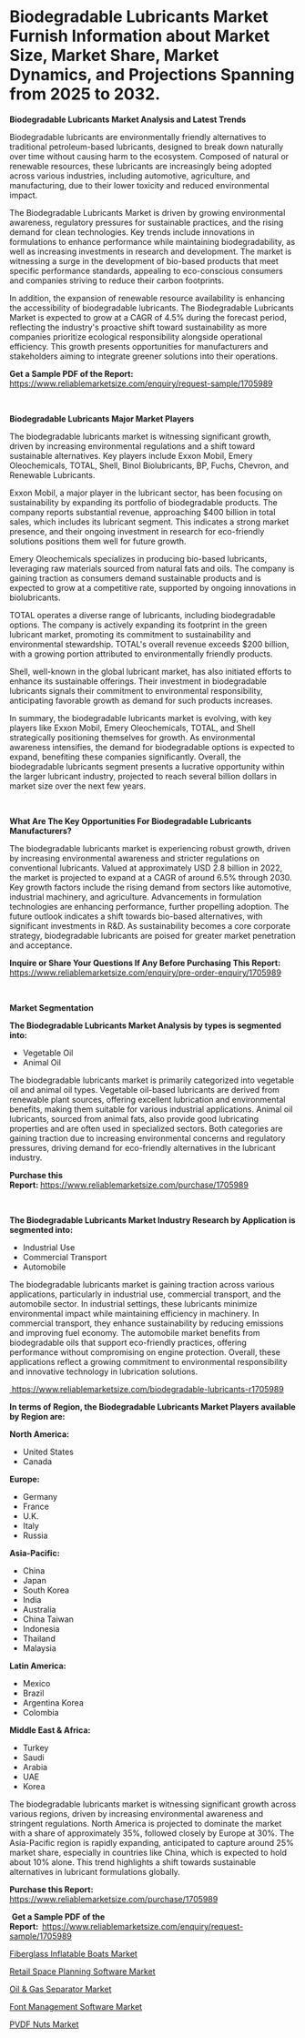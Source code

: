<p><h1>Biodegradable Lubricants Market Furnish Information about Market Size, Market Share, Market Dynamics, and Projections Spanning from 2025 to 2032.</h1></p><p><strong>Biodegradable Lubricants Market Analysis and Latest Trends</strong></p>
<p><p>Biodegradable lubricants are environmentally friendly alternatives to traditional petroleum-based lubricants, designed to break down naturally over time without causing harm to the ecosystem. Composed of natural or renewable resources, these lubricants are increasingly being adopted across various industries, including automotive, agriculture, and manufacturing, due to their lower toxicity and reduced environmental impact.</p><p>The Biodegradable Lubricants Market is driven by growing environmental awareness, regulatory pressures for sustainable practices, and the rising demand for clean technologies. Key trends include innovations in formulations to enhance performance while maintaining biodegradability, as well as increasing investments in research and development. The market is witnessing a surge in the development of bio-based products that meet specific performance standards, appealing to eco-conscious consumers and companies striving to reduce their carbon footprints.</p><p>In addition, the expansion of renewable resource availability is enhancing the accessibility of biodegradable lubricants. The Biodegradable Lubricants Market is expected to grow at a CAGR of 4.5% during the forecast period, reflecting the industry's proactive shift toward sustainability as more companies prioritize ecological responsibility alongside operational efficiency. This growth presents opportunities for manufacturers and stakeholders aiming to integrate greener solutions into their operations.</p></p>
<p><strong>Get a Sample PDF of the Report:&nbsp;</strong> <a href="https://www.reliablemarketsize.com/enquiry/request-sample/1705989?utm_campaign=2041&utm_medium=2&utm_source=Github&utm_content=ia&utm_term=27032025&utm_id=biodegradable-lubricants">https://www.reliablemarketsize.com/enquiry/request-sample/1705989</a></p>
<p>&nbsp;</p>
<p><strong>Biodegradable Lubricants Major Market Players</strong></p>
<p><p>The biodegradable lubricants market is witnessing significant growth, driven by increasing environmental regulations and a shift toward sustainable alternatives. Key players include Exxon Mobil, Emery Oleochemicals, TOTAL, Shell, Binol Biolubricants, BP, Fuchs, Chevron, and Renewable Lubricants.</p><p>Exxon Mobil, a major player in the lubricant sector, has been focusing on sustainability by expanding its portfolio of biodegradable products. The company reports substantial revenue, approaching $400 billion in total sales, which includes its lubricant segment. This indicates a strong market presence, and their ongoing investment in research for eco-friendly solutions positions them well for future growth.</p><p>Emery Oleochemicals specializes in producing bio-based lubricants, leveraging raw materials sourced from natural fats and oils. The company is gaining traction as consumers demand sustainable products and is expected to grow at a competitive rate, supported by ongoing innovations in biolubricants.</p><p>TOTAL operates a diverse range of lubricants, including biodegradable options. The company is actively expanding its footprint in the green lubricant market, promoting its commitment to sustainability and environmental stewardship. TOTAL's overall revenue exceeds $200 billion, with a growing portion attributed to environmentally friendly products.</p><p>Shell, well-known in the global lubricant market, has also initiated efforts to enhance its sustainable offerings. Their investment in biodegradable lubricants signals their commitment to environmental responsibility, anticipating favorable growth as demand for such products increases.</p><p>In summary, the biodegradable lubricants market is evolving, with key players like Exxon Mobil, Emery Oleochemicals, TOTAL, and Shell strategically positioning themselves for growth. As environmental awareness intensifies, the demand for biodegradable options is expected to expand, benefiting these companies significantly. Overall, the biodegradable lubricants segment presents a lucrative opportunity within the larger lubricant industry, projected to reach several billion dollars in market size over the next few years.</p></p>
<p>&nbsp;</p>
<p><strong>What Are The Key Opportunities For Biodegradable Lubricants Manufacturers?</strong></p>
<p><p>The biodegradable lubricants market is experiencing robust growth, driven by increasing environmental awareness and stricter regulations on conventional lubricants. Valued at approximately USD 2.8 billion in 2022, the market is projected to expand at a CAGR of around 6.5% through 2030. Key growth factors include the rising demand from sectors like automotive, industrial machinery, and agriculture. Advancements in formulation technologies are enhancing performance, further propelling adoption. The future outlook indicates a shift towards bio-based alternatives, with significant investments in R&D. As sustainability becomes a core corporate strategy, biodegradable lubricants are poised for greater market penetration and acceptance.</p></p>
<p><strong>Inquire or Share Your Questions If Any Before Purchasing This Report:</strong> <a href="https://www.reliablemarketsize.com/enquiry/pre-order-enquiry/1705989?utm_campaign=2041&utm_medium=2&utm_source=Github&utm_content=ia&utm_term=27032025&utm_id=biodegradable-lubricants">https://www.reliablemarketsize.com/enquiry/pre-order-enquiry/1705989</a></p>
<p>&nbsp;</p>
<p><strong>Market Segmentation</strong></p>
<p><strong>The Biodegradable Lubricants Market Analysis by types is segmented into:</strong></p>
<p><ul><li>Vegetable Oil</li><li>Animal Oil</li></ul></p>
<p><p>The biodegradable lubricants market is primarily categorized into vegetable oil and animal oil types. Vegetable oil-based lubricants are derived from renewable plant sources, offering excellent lubrication and environmental benefits, making them suitable for various industrial applications. Animal oil lubricants, sourced from animal fats, also provide good lubricating properties and are often used in specialized sectors. Both categories are gaining traction due to increasing environmental concerns and regulatory pressures, driving demand for eco-friendly alternatives in the lubricant industry.</p></p>
<p><strong>Purchase this Report:&nbsp;</strong><a href="https://www.reliablemarketsize.com/purchase/1705989?utm_campaign=2041&utm_medium=2&utm_source=Github&utm_content=ia&utm_term=27032025&utm_id=biodegradable-lubricants">https://www.reliablemarketsize.com/purchase/1705989</a></p>
<p>&nbsp;</p>
<p><strong>The Biodegradable Lubricants Market Industry Research by Application is segmented into:</strong></p>
<p><ul><li>Industrial Use</li><li>Commercial Transport</li><li>Automobile</li></ul></p>
<p><p>The biodegradable lubricants market is gaining traction across various applications, particularly in industrial use, commercial transport, and the automobile sector. In industrial settings, these lubricants minimize environmental impact while maintaining efficiency in machinery. In commercial transport, they enhance sustainability by reducing emissions and improving fuel economy. The automobile market benefits from biodegradable oils that support eco-friendly practices, offering performance without compromising on engine protection. Overall, these applications reflect a growing commitment to environmental responsibility and innovative technology in lubrication solutions.</p></p>
<p><a href="https://www.reliablemarketsize.com/biodegradable-lubricants-r1705989?utm_campaign=2041&utm_medium=2&utm_source=Github&utm_content=ia&utm_term=27032025&utm_id=biodegradable-lubricants">&nbsp;https://www.reliablemarketsize.com/biodegradable-lubricants-r1705989</a></p>
<p><strong>In terms of Region, the Biodegradable Lubricants Market Players available by Region are:</strong></p>
<p>
    <p> <strong> North America: </strong>
        <ul>
            <li>United States</li>
            <li>Canada</li>
        </ul>
        </p> 
    <p> <strong> Europe: </strong>
        <ul>
            <li>Germany</li>
            <li>France</li>
            <li>U.K.</li>
            <li>Italy</li>
            <li>Russia</li>
        </ul>
        </p> 
    <p> <strong> Asia-Pacific: </strong>
        <ul>
            <li>China</li>
            <li>Japan</li>
            <li>South Korea</li>
            <li>India</li>
            <li>Australia</li>
            <li>China Taiwan</li>
            <li>Indonesia</li>
            <li>Thailand</li>
            <li>Malaysia</li>
        </ul>
        </p> 
    <p> <strong> Latin America: </strong>
        <ul>
            <li>Mexico</li>
            <li>Brazil</li>
            <li>Argentina Korea</li>
            <li>Colombia</li>
        </ul>
        </p> 
    <p> <strong> Middle East & Africa: </strong>
        <ul>
            <li>Turkey</li>
            <li>Saudi</li>
            <li>Arabia</li>
            <li>UAE</li>
            <li>Korea</li>
        </ul>
    </p>
    </p>
<p><p>The biodegradable lubricants market is witnessing significant growth across various regions, driven by increasing environmental awareness and stringent regulations. North America is projected to dominate the market with a share of approximately 35%, followed closely by Europe at 30%. The Asia-Pacific region is rapidly expanding, anticipated to capture around 25% market share, especially in countries like China, which is expected to hold about 10% alone. This trend highlights a shift towards sustainable alternatives in lubricant formulations globally.</p></p>
<p><strong>Purchase this Report: </strong><a href="https://www.reliablemarketsize.com/purchase/1705989?utm_campaign=2041&utm_medium=2&utm_source=Github&utm_content=ia&utm_term=27032025&utm_id=biodegradable-lubricants">https://www.reliablemarketsize.com/purchase/1705989</a></p>
<p>&nbsp;<strong>Get a Sample PDF of the Report:&nbsp;&nbsp;</strong><a href="https://www.reliablemarketsize.com/enquiry/request-sample/1705989?utm_campaign=2041&utm_medium=2&utm_source=Github&utm_content=ia&utm_term=27032025&utm_id=biodegradable-lubricants">https://www.reliablemarketsize.com/enquiry/request-sample/1705989</a></p>
<p><strong></strong></p>
<p><p><a href="https://github.com/ishikodehira/Market-Research-Report-List-1/blob/main/fiberglass-inflatable-boats-market.md?utm_campaign=2041&utm_medium=2&utm_source=Github&utm_content=ia&utm_term=27032025&utm_id=biodegradable-lubricants">Fiberglass Inflatable Boats Market</a></p><p><a href="https://github.com/tahjaylestro/Market-Research-Report-List-1/blob/main/retail-space-planning-software-market.md?utm_campaign=2041&utm_medium=2&utm_source=Github&utm_content=ia&utm_term=27032025&utm_id=biodegradable-lubricants">Retail Space Planning Software Market</a></p><p><a href="https://github.com/mismannely/Market-Research-Report-List-1/blob/main/oil-gas-separator-market.md?utm_campaign=2041&utm_medium=2&utm_source=Github&utm_content=ia&utm_term=27032025&utm_id=biodegradable-lubricants">Oil & Gas Separator Market</a></p><p><a href="https://github.com/klenaestien23/Market-Research-Report-List-1/blob/main/font-management-software-market.md?utm_campaign=2041&utm_medium=2&utm_source=Github&utm_content=ia&utm_term=27032025&utm_id=biodegradable-lubricants">Font Management Software Market</a></p><p><a href="https://github.com/tentandyik/Market-Research-Report-List-1/blob/main/pvdf-nuts-market.md?utm_campaign=2041&utm_medium=2&utm_source=Github&utm_content=ia&utm_term=27032025&utm_id=biodegradable-lubricants">PVDF Nuts Market</a></p></p>